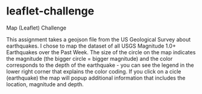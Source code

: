 # leaflet-challenge
Map (Leaflet) Challenge

This assignment takes a geojson file from the US Geological Survey about earthquakes.  I chose to map the dataset of all USGS Magnitude 1.0+ Earthquakes over the Past Week.  The size of the circle on the map indicates the magnitude (the bigger circle = bigger magnitude) and the color corresponds to the depth of the earthquake - you can see the legend in the lower right corner that explains the color coding.  If you click on a cicle (earthquake) the map will popup additional information that includes the location, magnitude and depth.  
